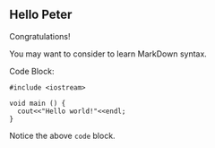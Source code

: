## Hello Peter

Congratulations!

You may want to consider to learn MarkDown syntax. 

Code Block:

```
#include <iostream>

void main () {
  cout<<"Hello world!"<<endl;
}
```

Notice the above `code` block. 